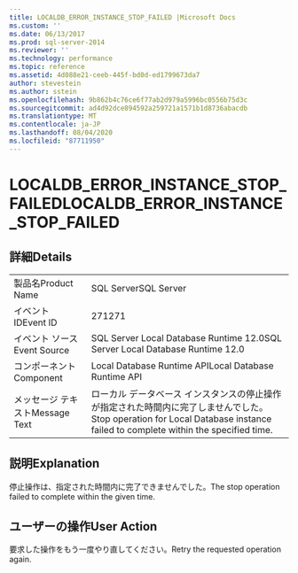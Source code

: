 ```yaml
---
title: LOCALDB_ERROR_INSTANCE_STOP_FAILED |Microsoft Docs
ms.custom: ''
ms.date: 06/13/2017
ms.prod: sql-server-2014
ms.reviewer: ''
ms.technology: performance
ms.topic: reference
ms.assetid: 4d088e21-ceeb-445f-bd0d-ed1799673da7
author: stevestein
ms.author: sstein
ms.openlocfilehash: 9b862b4c76ce6f77ab2d979a5996bc0556b75d3c
ms.sourcegitcommit: ad4d92dce894592a259721a1571b1d8736abacdb
ms.translationtype: MT
ms.contentlocale: ja-JP
ms.lasthandoff: 08/04/2020
ms.locfileid: "87711950"
---
```

# <a name="localdb_error_instance_stop_failed"></a><span data-ttu-id="b1975-102">LOCALDB_ERROR_INSTANCE_STOP_FAILED</span><span class="sxs-lookup"><span data-stu-id="b1975-102">LOCALDB_ERROR_INSTANCE_STOP_FAILED</span></span>
    
## <a name="details"></a><span data-ttu-id="b1975-103">詳細</span><span class="sxs-lookup"><span data-stu-id="b1975-103">Details</span></span>  
  
|||  
|-|-|  
|<span data-ttu-id="b1975-104">製品名</span><span class="sxs-lookup"><span data-stu-id="b1975-104">Product Name</span></span>|<span data-ttu-id="b1975-105">SQL Server</span><span class="sxs-lookup"><span data-stu-id="b1975-105">SQL Server</span></span>|  
|<span data-ttu-id="b1975-106">イベント ID</span><span class="sxs-lookup"><span data-stu-id="b1975-106">Event ID</span></span>|<span data-ttu-id="b1975-107">271</span><span class="sxs-lookup"><span data-stu-id="b1975-107">271</span></span>|  
|<span data-ttu-id="b1975-108">イベント ソース</span><span class="sxs-lookup"><span data-stu-id="b1975-108">Event Source</span></span>|<span data-ttu-id="b1975-109">SQL Server Local Database Runtime 12.0</span><span class="sxs-lookup"><span data-stu-id="b1975-109">SQL Server Local Database Runtime 12.0</span></span>|  
|<span data-ttu-id="b1975-110">コンポーネント</span><span class="sxs-lookup"><span data-stu-id="b1975-110">Component</span></span>|<span data-ttu-id="b1975-111">Local Database Runtime API</span><span class="sxs-lookup"><span data-stu-id="b1975-111">Local Database Runtime API</span></span>|  
|<span data-ttu-id="b1975-112">メッセージ テキスト</span><span class="sxs-lookup"><span data-stu-id="b1975-112">Message Text</span></span>|<span data-ttu-id="b1975-113">ローカル データベース インスタンスの停止操作が指定された時間内に完了しませんでした。</span><span class="sxs-lookup"><span data-stu-id="b1975-113">Stop operation for Local Database instance failed to complete within the specified time.</span></span>|  
  
## <a name="explanation"></a><span data-ttu-id="b1975-114">説明</span><span class="sxs-lookup"><span data-stu-id="b1975-114">Explanation</span></span>  
 <span data-ttu-id="b1975-115">停止操作は、指定された時間内に完了できませんでした。</span><span class="sxs-lookup"><span data-stu-id="b1975-115">The stop operation failed to complete within the given time.</span></span>  
  
## <a name="user-action"></a><span data-ttu-id="b1975-116">ユーザーの操作</span><span class="sxs-lookup"><span data-stu-id="b1975-116">User Action</span></span>  
 <span data-ttu-id="b1975-117">要求した操作をもう一度やり直してください。</span><span class="sxs-lookup"><span data-stu-id="b1975-117">Retry the requested operation again.</span></span>  
  
  
